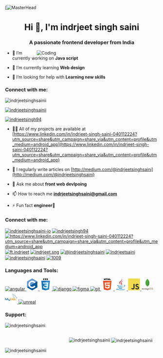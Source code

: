 [![MasterHead](https://1.bp.blogspot.com/-7A4WynwLsMw/XbBpCXG8fHI/AAAAAAAAMt4/uOa1bpLskYgrwGbllhSu2SDj_Mig8SXJQCLcBGAsYHQ/s1600/2000_600px.gif)
<h1 align="center">Hi 👋, I'm indrjeet singh saini</h1>
<h3 align="center">A passionate frontend developer from India</h3>
<img align="right" alt="Coding" width="400" src="https://cdn.dribbble.com/users/1162077/screenshots/3848914/programmer.gif">

- 🔭 I’m currently working on **Java script**

- 🌱 I’m currently learning **Web design**

- 🤝 I’m looking for help with **Learning new skills**

<h3 align="left">Connect with me:</h3>
<p align="left">
</p>


<p align="left"> <img src="https://komarev.com/ghpvc/?username=indrjeetsinghsainii&label=Profile%20views&color=0e75b6&style=flat" alt="indrjeetsinghsainii" /> </p>

<p align="left"> <a href="https://github.com/ryo-ma/github-profile-trophy"><img src="https://github-profile-trophy.vercel.app/?username=indrjeetsinghsainii" alt="indrjeetsinghsainii" /></a> </p>

<p align="left"> <a href="https://twitter.com/indrjeetsingh94" target="blank"><img src="https://img.shields.io/twitter/follow/indrjeetsingh94?logo=twitter&style=for-the-badge" alt="indrjeetsingh94" /></a> </p>

- 👨‍💻 All of my projects are available at [https://www.linkedin.com/in/indrjeet-singh-saini-040112224?utm_source=share&utm_campaign=share_via&utm_content=profile&utm_medium=android_app](https://www.linkedin.com/in/indrjeet-singh-saini-040112224?utm_source=share&utm_campaign=share_via&utm_content=profile&utm_medium=android_app)

- 📝 I regularly write articles on [http://medium.com/@indrjeetsinghsaini](http://medium.com/@indrjeetsinghsaini)

- 💬 Ask me about **front web devlpoing**

- 📫 How to reach me **indrjeetsinghsaini@gmail.com**

- ⚡ Fun fact **engineer🙂**

<h3 align="left">Connect with me:</h3>
<p align="left">
<a href="https://codepen.io/indrjeetsinghsaini-io" target="blank"><img align="center" src="https://raw.githubusercontent.com/rahuldkjain/github-profile-readme-generator/master/src/images/icons/Social/codepen.svg" alt="indrjeetsinghsaini-io" height="30" width="40" /></a>
<a href="https://twitter.com/indrjeetsingh94" target="blank"><img align="center" src="https://raw.githubusercontent.com/rahuldkjain/github-profile-readme-generator/master/src/images/icons/Social/twitter.svg" alt="indrjeetsingh94" height="30" width="40" /></a>
<a href="https://linkedin.com/in/https://www.linkedin.com/in/indrjeet-singh-saini-040112224?utm_source=share&utm_campaign=share_via&utm_content=profile&utm_medium=android_app" target="blank"><img align="center" src="https://raw.githubusercontent.com/rahuldkjain/github-profile-readme-generator/master/src/images/icons/Social/linked-in-alt.svg" alt="https://www.linkedin.com/in/indrjeet-singh-saini-040112224?utm_source=share&utm_campaign=share_via&utm_content=profile&utm_medium=android_app" height="30" width="40" /></a>
<a href="https://fb.com/ft.indrjeet" target="blank"><img align="center" src="https://raw.githubusercontent.com/rahuldkjain/github-profile-readme-generator/master/src/images/icons/Social/facebook.svg" alt="ft.indrjeet" height="30" width="40" /></a>
<a href="https://instagram.com/indrjeet.sng" target="blank"><img align="center" src="https://raw.githubusercontent.com/rahuldkjain/github-profile-readme-generator/master/src/images/icons/Social/instagram.svg" alt="indrjeet.sng" height="30" width="40" /></a>
<a href="https://medium.com/@indrjeetsinghsaini" target="blank"><img align="center" src="https://raw.githubusercontent.com/rahuldkjain/github-profile-readme-generator/master/src/images/icons/Social/medium.svg" alt="@indrjeetsinghsaini" height="30" width="40" /></a>
<a href="https://www.hackerrank.com/indrjeetsaini" target="blank"><img align="center" src="https://raw.githubusercontent.com/rahuldkjain/github-profile-readme-generator/master/src/images/icons/Social/hackerrank.svg" alt="indrjeetsaini" height="30" width="40" /></a>
<a href="https://www.leetcode.com/indrjeetsinghsaini" target="blank"><img align="center" src="https://raw.githubusercontent.com/rahuldkjain/github-profile-readme-generator/master/src/images/icons/Social/leet-code.svg" alt="indrjeetsinghsaini" height="30" width="40" /></a>
<a href="https://discord.gg/1009" target="blank"><img align="center" src="https://raw.githubusercontent.com/rahuldkjain/github-profile-readme-generator/master/src/images/icons/Social/discord.svg" alt="1009" height="30" width="40" /></a>
</p>

<h3 align="left">Languages and Tools:</h3>
<p align="left"> <a href="https://angular.io" target="_blank" rel="noreferrer"> <img src="https://angular.io/assets/images/logos/angular/angular.svg" alt="angular" width="40" height="40"/> </a> <a href="https://www.cprogramming.com/" target="_blank" rel="noreferrer"> <img src="https://raw.githubusercontent.com/devicons/devicon/master/icons/c/c-original.svg" alt="c" width="40" height="40"/> </a> <a href="https://www.w3schools.com/css/" target="_blank" rel="noreferrer"> <img src="https://raw.githubusercontent.com/devicons/devicon/master/icons/css3/css3-original-wordmark.svg" alt="css3" width="40" height="40"/> </a> <a href="https://www.djangoproject.com/" target="_blank" rel="noreferrer"> <img src="https://cdn.worldvectorlogo.com/logos/django.svg" alt="django" width="40" height="40"/> </a> <a href="https://www.figma.com/" target="_blank" rel="noreferrer"> <img src="https://www.vectorlogo.zone/logos/figma/figma-icon.svg" alt="figma" width="40" height="40"/> </a> <a href="https://git-scm.com/" target="_blank" rel="noreferrer"> <img src="https://www.vectorlogo.zone/logos/git-scm/git-scm-icon.svg" alt="git" width="40" height="40"/> </a> <a href="https://www.w3.org/html/" target="_blank" rel="noreferrer"> <img src="https://raw.githubusercontent.com/devicons/devicon/master/icons/html5/html5-original-wordmark.svg" alt="html5" width="40" height="40"/> </a> <a href="https://www.java.com" target="_blank" rel="noreferrer"> <img src="https://raw.githubusercontent.com/devicons/devicon/master/icons/java/java-original.svg" alt="java" width="40" height="40"/> </a> <a href="https://developer.mozilla.org/en-US/docs/Web/JavaScript" target="_blank" rel="noreferrer"> <img src="https://raw.githubusercontent.com/devicons/devicon/master/icons/javascript/javascript-original.svg" alt="javascript" width="40" height="40"/> </a> <a href="https://www.mongodb.com/" target="_blank" rel="noreferrer"> <img src="https://raw.githubusercontent.com/devicons/devicon/master/icons/mongodb/mongodb-original-wordmark.svg" alt="mongodb" width="40" height="40"/> </a> <a href="https://www.mysql.com/" target="_blank" rel="noreferrer"> <img src="https://raw.githubusercontent.com/devicons/devicon/master/icons/mysql/mysql-original-wordmark.svg" alt="mysql" width="40" height="40"/> </a> <a href="https://unrealengine.com/" target="_blank" rel="noreferrer"> <img src="https://raw.githubusercontent.com/kenangundogan/fontisto/036b7eca71aab1bef8e6a0518f7329f13ed62f6b/icons/svg/brand/unreal-engine.svg" alt="unreal" width="40" height="40"/> </a> </p>

<h3 align="left">Support:</h3>
<p><a href="https://www.buymeacoffee.com/indrjeetsinghsaini"> <img align="left" src="https://cdn.buymeacoffee.com/buttons/v2/default-yellow.png" height="50" width="210" alt="indrjeetsinghsaini" /></a></p><br><br>

<p><img align="left" src="https://github-readme-stats.vercel.app/api/top-langs?username=indrjeetsinghsainii&show_icons=true&locale=en&layout=compact" alt="indrjeetsinghsainii" /></p>

<p>&nbsp;<img align="center" src="https://github-readme-stats.vercel.app/api?username=indrjeetsinghsainii&show_icons=true&locale=en" alt="indrjeetsinghsainii" /></p>

<p><img align="center" src="https://github-readme-streak-stats.herokuapp.com/?user=indrjeetsinghsainii&" alt="indrjeetsinghsainii" /></p>
